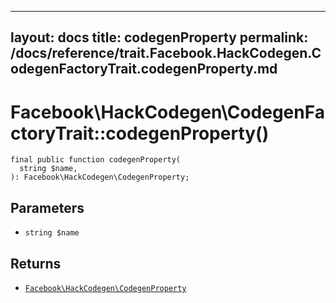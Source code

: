 
***

layout: docs
title: codegenProperty
permalink: /docs/reference/trait.Facebook.HackCodegen.CodegenFactoryTrait.codegenProperty.md
---







# Facebook\\HackCodegen\\CodegenFactoryTrait::codegenProperty()




``` Hack
final public function codegenProperty(
  string $name,
): Facebook\HackCodegen\CodegenProperty;
```




## Parameters




+ ` string $name `




## Returns




* [` Facebook\HackCodegen\CodegenProperty `](<class.Facebook.HackCodegen.CodegenProperty.md>)